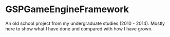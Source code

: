 # GSPGameEngineFramework

An old school project from my undergraduate studies (2010 - 2014). Mostly here to show what I have done and compared with how I have grown.
